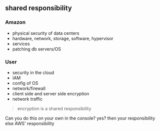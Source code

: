 ## shared responsibility

### Amazon
* physical security of data centers
* hardware, network, storage, software, hypervisor 
* services
* patching db servers/OS

### User
* security in the cloud
* IAM
* config of OS
* network/firewall
* client side and server side encryption
* network traffic

> encryption is a shared responsibility

Can you do this on your own in the console? yes? then your responsibility else AWS' responsibility